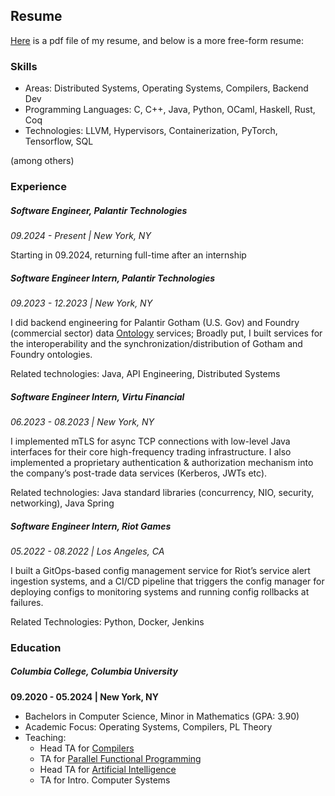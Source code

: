 ## Resume
[Here](chris_yoon.pdf) is a pdf file of my resume, and below is a more free-form resume:

### Skills
- Areas: Distributed Systems, Operating Systems, Compilers, Backend Dev
- Programming Languages: C, C++, Java, Python, OCaml, Haskell, Rust, Coq
- Technologies: LLVM, Hypervisors, Containerization, PyTorch, Tensorflow, SQL

(among others)


### Experience
##### Software Engineer, Palantir Technologies
*09.2024 - Present | New York, NY*

Starting in 09.2024, returning full-time after an internship

##### Software Engineer Intern, Palantir Technologies
*09.2023 - 12.2023 | New York, NY*

I did backend engineering for Palantir Gotham (U.S. Gov) and Foundry (commercial sector) data [Ontology](https://www.palantir.com/docs/foundry/ontology/overview/) services;
Broadly put, I built services for the interoperability and the synchronization/distribution of Gotham and Foundry ontologies.

Related technologies: Java, API Engineering, Distributed Systems

##### Software Engineer Intern, Virtu Financial
*06.2023 - 08.2023 | New York, NY*

I implemented mTLS for async TCP connections with low-level Java interfaces for their core high-frequency trading infrastructure.
I also implemented a proprietary authentication & authorization mechanism into the company’s post-trade data services (Kerberos, JWTs etc).

Related technologies: Java standard libraries (concurrency, NIO, security, networking), Java Spring

##### Software Engineer Intern, Riot Games
*05.2022 - 08.2022 | Los Angeles, CA*

I built a GitOps-based config management service for Riot’s service alert ingestion systems,
and a CI/CD pipeline that triggers the config manager for deploying configs to monitoring systems
and running config rollbacks at failures.

Related Technologies: Python, Docker, Jenkins


### Education 
##### Columbia College, Columbia University
**09.2020 - 05.2024 | New York, NY**
- Bachelors in Computer Science, Minor in Mathematics (GPA: 3.90)
- Academic Focus: Operating Systems, Compilers, PL Theory
- Teaching: 
  * Head TA for [Compilers](https://verigu.github.io/4115Spring2024/)
  * TA for [Parallel Functional Programming](https://www.cs.columbia.edu/~sedwards/classes/2022/4995-fall/index.html)
  * Head TA for [Artificial Intelligence](https://tonydear.com/teaching/coms4701)
  * TA for Intro. Computer Systems
